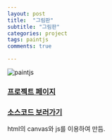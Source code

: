 ```yaml
---
layout: post
title:  "그림판"
subtitle: "그림판"
categories: project
tags: paintjs
comments: true

---
```



![paintjs](https://user-images.githubusercontent.com/56789064/100940125-c1290b80-353a-11eb-95e1-2cb3806079d6.gif)

### [프로젝트 페이지](http://erurang.github.io/paintjs)
### [소스코드 보러가기](https://github.com/erurang/paintjs)

html의 canvas와 js를 이용하여 만듬.
